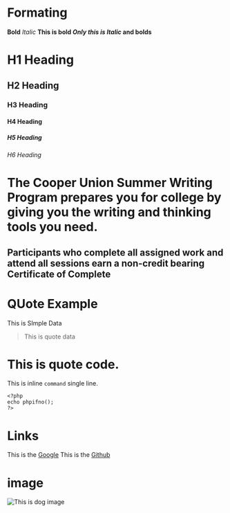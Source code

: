 
# Formating
**Bold**
*Italic*
**This is bold _Only this is Italic_ and bolds**

# H1 Heading
## H2 Heading
### H3 Heading
#### H4 Heading
##### H5 Heading
###### H6 Heading

# The Cooper Union Summer Writing Program prepares you for college by giving you the writing and thinking tools you need. 
## Participants who complete all assigned work and attend all sessions earn a non-credit bearing Certificate of Complete

# QUote Example
This is SImple Data
> This is quote data

# This is quote code.
This is inline `command` single line.
```
<?php
echo phpifno();
?>
```

# Links
This is the [Google](http://google.com)
This is the [Github](http://github.com)
 
 # image
 ![This is dog image](C:\my-first-project-github-add\github-project\git-add3\images-dogs.jpg)